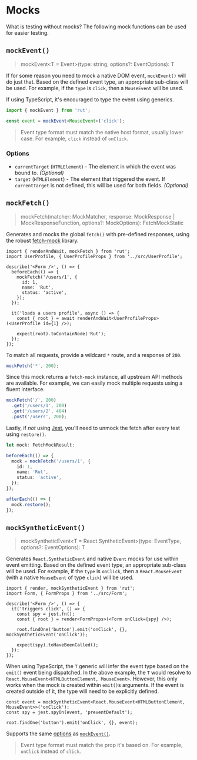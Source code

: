 # Mocks

What is testing without mocks? The following mock functions can be used for easier testing.

## `mockEvent()`

> mockEvent\<T = Event>(type: string, options?: EventOptions): T

If for some reason you need to mock a native DOM event, `mockEvent()` will do just that. Based on
the defined event type, an appropriate sub-class will be used. For example, if the `type` is
`click`, then a `MouseEvent` will be used.

If using TypeScript, it's encouraged to type the event using generics.

```ts
import { mockEvent } from 'rut';

const event = mockEvent<MouseEvent>('click');
```

> Event type format must match the native host format, usually lower case. For example, `click`
> instead of `onClick`.

### Options

- `currentTarget` (`HTMLElement`) - The element in which the event was bound to. _(Optional)_
- `target` (`HTMLElement`) - The element that triggered the event. If `currentTarget` is not
  defined, this will be used for both fields. _(Optional)_

## `mockFetch()`

> mockFetch(matcher: MockMatcher, response: MockResponse | MockResponseFunction, options?:
> MockOptions): FetchMockStatic

Generates and mocks the global `fetch()` with pre-defined responses, using the robust
[fetch-mock](http://www.wheresrhys.co.uk/fetch-mock/) library.

```tsx
import { renderAndWait, mockFetch } from 'rut';
import UserProfile, { UserProfileProps } from '../src/UserProfile';

describe('<Form />', () => {
  beforeEach(() => {
    mockFetch('/users/1', {
      id: 1,
      name: 'Rut',
      status: 'active',
    });
  });

  it('loads a users profile', async () => {
    const { root } = await renderAndWait<UserProfileProps>(<UserProfile id={1} />);

    expect(root).toContainNode('Rut');
  });
});
```

To match all requests, provide a wildcard `*` route, and a response of `200`.

```ts
mockFetch('*', 200);
```

Since this mock returns a `fetch-mock` instance, all upstream API methods are available. For
example, we can easily mock multiple requests using a fluent interface.

```ts
mockFetch('/', 200)
  .get('/users/1', 200)
  .get('/users/2', 404)
  .post('/users', 200);
```

Lastly, if _not_ using [Jest](./setup.md#jest), you'll need to unmock the fetch after every test
using `restore()`.

```ts
let mock: FetchMockResult;

beforeEach(() => {
  mock = mockFetch('/users/1', {
    id: 1,
    name: 'Rut',
    status: 'active',
  });
});

afterEach(() => {
  mock.restore();
});
```

## `mockSyntheticEvent()`

> mockSyntheticEvent\<T = React.SyntheticEvent>(type: EventType, options?: EventOptions): T

Generates `React.SyntheticEvent` and native `Event` mocks for use within event emitting. Based on
the defined event type, an appropriate sub-class will be used. For example, if the `type` is
`onClick`, then a `React.MouseEvent` (with a native `MouseEvent` of type `click`) will be used.

```tsx
import { render, mockSyntheticEvent } from 'rut';
import Form, { FormProps } from '../src/Form';

describe('<Form />', () => {
  it('triggers click', () => {
    const spy = jest.fn();
    const { root } = render<FormProps>(<Form onClick={spy} />);

    root.findOne('button').emit('onClick', {}, mockSyntheticEvent('onClick'));

    expect(spy).toHaveBeenCalled();
  });
});
```

When using TypeScript, the `T` generic will infer the event type based on the `emit()` event being
dispatched. In the above example, the `T` would resolve to
`React.MouseEvent<HTMLButtonElement, MouseEvent>`. However, this only works when the mock is created
within `emit()`s arguments. If the event is created outside of it, the type will need to be
explicitly defined.

```tsx
const event = mockSyntheticEvent<React.MouseEvent<HTMLButtonElement, MouseEvent>>('onClick');
const spy = jest.spyOn(event, 'preventDefault');

root.findOne('button').emit('onClick', {}, event);
```

Supports the same [options](#options) as [`mockEvent()`](#mockevent).

> Event type format must match the prop it's based on. For example, `onClick` instead of `click`.
